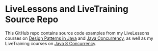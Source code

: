 LiveLessons and LiveTraining Source Repo
========================================

This GitHub repo contains source code examples from my LiveLessons
courses on [Design Patterns in
Java](http://www.dre.vanderbilt.edu/~schmidt/LiveLessons/DPwJava/) and
[Java
Concurrency](http://www.dre.vanderbilt.edu/~schmidt/LiveLessons/CPiJava/),
as well as my LiveTraining courses on [Java 8
Concurrency](https://learning.oreilly.com/live-training/courses/reactive-programming-with-java-completable-futures/0636920240372/).
